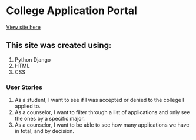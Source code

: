 
# College Application Portal
[View site here](https://college-application-portal.herokuapp.com/)

## This site was created using:
1. Python Django
2. HTML
3. CSS

### User Stories
1. As a student, I want to see if I was accepted or denied to the college I applied to.
2. As a counselor, I want to filter through a list of applications and only see the ones by a specific major.
3. As a counselor, I want to be able to see how many applications we have in total, and by decision.